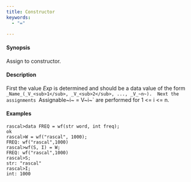 ```yaml
---
title: Constructor
keywords:
  - "="

---
```


#### Synopsis

Assign to constructor.

#### Description

First the value _Exp_ is determined and should be a data value of the form `_Name_(_V_<sub>1</sub>, _V_<sub>2</sub>, ..., _V_~n~). 
Next the assignments `Assignable~i~ = V~i~` are performed for 1 \<= i \<= n.

#### Examples


```rascal-shell
rascal>data FREQ = wf(str word, int freq);
ok
rascal>W = wf("rascal", 1000);
FREQ: wf("rascal",1000)
rascal>wf(S, I) = W;
FREQ: wf("rascal",1000)
rascal>S;
str: "rascal"
rascal>I;
int: 1000
```


